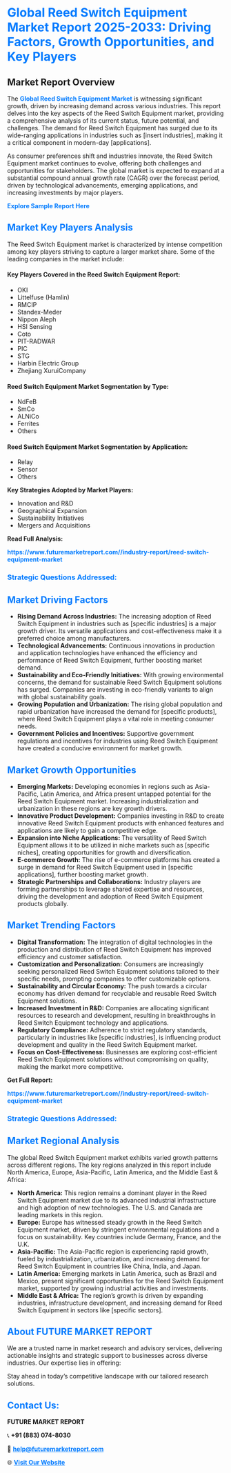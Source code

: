 <h1 style="color: #007BFF;">Global Reed Switch Equipment Market Report 2025-2033: Driving Factors, Growth Opportunities, and Key Players</h1>

<section id="overview">
<h2>Market Report Overview</h2>
<p>The <a href="https://www.futuremarketreport.com//industry-report/reed-switch-equipment-market" style="color: #007BFF; text-decoration: none;"><strong>Global Reed Switch Equipment Market</strong></a> is witnessing significant growth, driven by increasing demand across various industries. This report delves into the key aspects of the Reed Switch Equipment market, providing a comprehensive analysis of its current status, future potential, and challenges. The demand for Reed Switch Equipment has surged due to its wide-ranging applications in industries such as [insert industries], making it a critical component in modern-day [applications].</p>
<p>As consumer preferences shift and industries innovate, the Reed Switch Equipment market continues to evolve, offering both challenges and opportunities for stakeholders. The global market is expected to expand at a substantial compound annual growth rate (CAGR) over the forecast period, driven by technological advancements, emerging applications, and increasing investments by major players.</p>
</section>

<section id="overview">
<p><a href="https://www.futuremarketreport.com//request-sample/reportId=86381" style="color: #007BFF; text-decoration: none;"><strong>Explore Sample Report Here</strong></a></p>
</section>

<section id="key-players">
<h2 style="color: #007BFF;">Market Key Players Analysis</h2>
<p>The Reed Switch Equipment market is characterized by intense competition among key players striving to capture a larger market share. Some of the leading companies in the market include:</p>
<h4>Key Players Covered in the Reed Switch Equipment Report:</h4>
<ul><li>OKI</li><li>Littelfuse (Hamlin)</li><li>RMCIP</li><li>Standex-Meder</li><li>Nippon Aleph</li><li>HSI Sensing</li><li>Coto</li><li>PIT-RADWAR</li><li>PIC</li><li>STG</li><li>Harbin Electric Group</li><li>Zhejiang XuruiCompany</li></ul>
<h4>Reed Switch Equipment Market Segmentation by Type:</h4>
<ul><li>NdFeB</li><li>SmCo</li><li>ALNiCo</li><li>Ferrites</li><li>Others</li></ul>

<h4>Reed Switch Equipment Market Segmentation by Application:</h4>
<ul><li>Relay</li><li>Sensor</li><li>Others</li></ul>
<p><strong>Key Strategies Adopted by Market Players:</strong></p>
<ul>
<li>Innovation and R&D</li>
<li>Geographical Expansion</li>
<li>Sustainability Initiatives</li>
<li>Mergers and Acquisitions</li>
</ul>
</section>

<section>
<p><strong>Read Full Analysis: </strong></p><a href="https://www.futuremarketreport.com//industry-report/reed-switch-equipment-market" style="color: #007BFF; text-decoration: none;"><strong>https://www.futuremarketreport.com//industry-report/reed-switch-equipment-market</strong></a>
<h3 style="color: #007BFF;">Strategic Questions Addressed:</h3>
</section>

<section id="driving-factors">
<h2 style="color: #007BFF;">Market Driving Factors</h2>
<ul>
<li><strong>Rising Demand Across Industries:</strong> The increasing adoption of Reed Switch Equipment in industries such as [specific industries] is a major growth driver. Its versatile applications and cost-effectiveness make it a preferred choice among manufacturers.</li>
<li><strong>Technological Advancements:</strong> Continuous innovations in production and application technologies have enhanced the efficiency and performance of Reed Switch Equipment, further boosting market demand.</li>
<li><strong>Sustainability and Eco-Friendly Initiatives:</strong> With growing environmental concerns, the demand for sustainable Reed Switch Equipment solutions has surged. Companies are investing in eco-friendly variants to align with global sustainability goals.</li>
<li><strong>Growing Population and Urbanization:</strong> The rising global population and rapid urbanization have increased the demand for [specific products], where Reed Switch Equipment plays a vital role in meeting consumer needs.</li>
<li><strong>Government Policies and Incentives:</strong> Supportive government regulations and incentives for industries using Reed Switch Equipment have created a conducive environment for market growth.</li>
</ul>
</section>

<section id="growth-opportunities">
<h2 style="color: #007BFF;">Market Growth Opportunities</h2>
<ul>
<li><strong>Emerging Markets:</strong> Developing economies in regions such as Asia-Pacific, Latin America, and Africa present untapped potential for the Reed Switch Equipment market. Increasing industrialization and urbanization in these regions are key growth drivers.</li>
<li><strong>Innovative Product Development:</strong> Companies investing in R&D to create innovative Reed Switch Equipment products with enhanced features and applications are likely to gain a competitive edge.</li>
<li><strong>Expansion into Niche Applications:</strong> The versatility of Reed Switch Equipment allows it to be utilized in niche markets such as [specific niches], creating opportunities for growth and diversification.</li>
<li><strong>E-commerce Growth:</strong> The rise of e-commerce platforms has created a surge in demand for Reed Switch Equipment used in [specific applications], further boosting market growth.</li>
<li><strong>Strategic Partnerships and Collaborations:</strong> Industry players are forming partnerships to leverage shared expertise and resources, driving the development and adoption of Reed Switch Equipment products globally.</li>
</ul>
</section>

<section id="trending-factors">
<h2 style="color: #007BFF;">Market Trending Factors</h2>
<ul>
<li><strong>Digital Transformation:</strong> The integration of digital technologies in the production and distribution of Reed Switch Equipment has improved efficiency and customer satisfaction.</li>
<li><strong>Customization and Personalization:</strong> Consumers are increasingly seeking personalized Reed Switch Equipment solutions tailored to their specific needs, prompting companies to offer customizable options.</li>
<li><strong>Sustainability and Circular Economy:</strong> The push towards a circular economy has driven demand for recyclable and reusable Reed Switch Equipment solutions.</li>
<li><strong>Increased Investment in R&D:</strong> Companies are allocating significant resources to research and development, resulting in breakthroughs in Reed Switch Equipment technology and applications.</li>
<li><strong>Regulatory Compliance:</strong> Adherence to strict regulatory standards, particularly in industries like [specific industries], is influencing product development and quality in the Reed Switch Equipment market.</li>
<li><strong>Focus on Cost-Effectiveness:</strong> Businesses are exploring cost-efficient Reed Switch Equipment solutions without compromising on quality, making the market more competitive.</li>
</ul>
</section>

<section>
<p><strong>Get Full Report: </strong></p><a href="https://www.futuremarketreport.com//industry-report/reed-switch-equipment-market" style="color: #007BFF; text-decoration: none;"><strong>https://www.futuremarketreport.com//industry-report/reed-switch-equipment-market</strong></a>
<h3 style="color: #007BFF;">Strategic Questions Addressed:</h3>
</section>


<section id="regional-analysis">
<h2 style="color: #007BFF;">Market Regional Analysis</h2>
<p>The global Reed Switch Equipment market exhibits varied growth patterns across different regions. The key regions analyzed in this report include North America, Europe, Asia-Pacific, Latin America, and the Middle East & Africa:</p>
<ul>
<li><strong>North America:</strong> This region remains a dominant player in the Reed Switch Equipment market due to its advanced industrial infrastructure and high adoption of new technologies. The U.S. and Canada are leading markets in this region.</li>
<li><strong>Europe:</strong> Europe has witnessed steady growth in the Reed Switch Equipment market, driven by stringent environmental regulations and a focus on sustainability. Key countries include Germany, France, and the U.K.</li>
<li><strong>Asia-Pacific:</strong> The Asia-Pacific region is experiencing rapid growth, fueled by industrialization, urbanization, and increasing demand for Reed Switch Equipment in countries like China, India, and Japan.</li>
<li><strong>Latin America:</strong> Emerging markets in Latin America, such as Brazil and Mexico, present significant opportunities for the Reed Switch Equipment market, supported by growing industrial activities and investments.</li>
<li><strong>Middle East & Africa:</strong> The region’s growth is driven by expanding industries, infrastructure development, and increasing demand for Reed Switch Equipment in sectors like [specific sectors].</li>
</ul>
</section>

<footer>
<h2 style="color: #007BFF;">About FUTURE MARKET REPORT</h2>
<p>We are a trusted name in market research and advisory services, delivering actionable insights and strategic support to businesses across diverse industries. Our expertise lies in offering:</p>

<p>Stay ahead in today’s competitive landscape with our tailored research solutions.</p>

<h2 style="color: #007BFF;">Contact Us:</h2>
<p><strong>FUTURE MARKET REPORT</strong></p>
<p>📞 <strong>+91 (883) 074-8030</strong></p>
<p>📧 <strong><a href="mailto:help@futuremarketreport.com" style="color: #007BFF;">help@futuremarketreport.com</a></strong></p>
<p>🌐 <strong><a href="https://www.futuremarketreport.com/" style="color: #007BFF;">Visit Our Website</a></strong></p>
</footer>